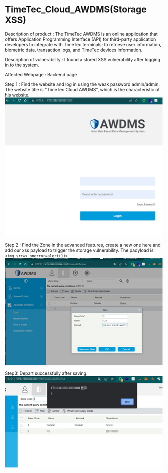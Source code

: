 # TimeTec_Cloud_AWDMS(Storage XSS)

Description of product : The TimeTec AWDMS is an online application that offers Application Programming Interface (API) for third-party application developers to integrate with TimeTec terminals; to retrieve user information, biometric data, transaction logs, and TimeTec devices information.

Description of vulnerability : I found a stored XSS vulnerability after logging in to the system.


Affected Webpage : Backend page


Step 1 : Find the website and log in using the weak password admin/admin.
The website title is "TimeTec Cloud AWDMS", which is the characteristic of his website.
![img.png](1.png)

Step 2 : Find the Zone in the advanced features, create a new one here and add our xss payload to trigger the storage vulnerability.
The padyload is `<img src=x onerror=alert(1)>`
![img.png](2.png)

Step3: Depart successfully after saving.
![img.png](3.png)




